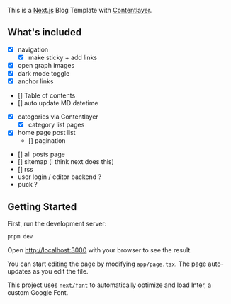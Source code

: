 This is a [Next.js](https://nextjs.org/) Blog Template with [Contentlayer](https://contentlayer.dev/).

## What's included

- [x] navigation
  - [x] make sticky + add links
- [x] open graph images
- [x] dark mode toggle
- [x] anchor links
- [] Table of contents
- [] auto update MD datetime
- [x] categories via Contentlayer
  - [x] category list pages
- [x] home page post list
  - [] pagination
- [] all posts page
- [] sitemap (i think next does this)
- [] rss
- user login / editor backend ?
- puck ?

## Getting Started

First, run the development server:

```bash
pnpm dev
```

Open [http://localhost:3000](http://localhost:3000) with your browser to see the result.

You can start editing the page by modifying `app/page.tsx`. The page auto-updates as you edit the file.

This project uses [`next/font`](https://nextjs.org/docs/basic-features/font-optimization) to automatically optimize and load Inter, a custom Google Font.
